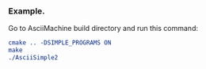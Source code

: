 ### Example. 
Go to AsciiMachine build directory and run this command:
```cmake
cmake .. -DSIMPLE_PROGRAMS ON
make 
./AsciiSimple2
```